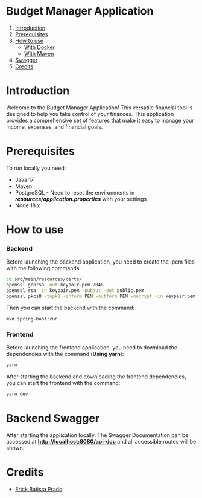 # Budget Manager Application

1. [Introduction](#introduction)
2. [Prerequisites](#prerequisites)
3. [How to use](#how-to-use)
   - [With Docker](#with-docker)
   - [With Maven](#with-maven)
4. [Swagger](#swagger)
5. [Credits](#credits)

# Introduction

Welcome to the Budget Manager Application! This versatile financial tool is designed to help you take control of your finances. This application provides a comprehensive set of features that make it easy to manage your income, expenses, and financial goals.

# Prerequisites

To run locally you need:

- Java 17
- Maven
- PostgreSQL - Need to reset the environments in **_resources/application.properties_** with your settings
- Node 18.x

# How to use

### Backend

Before launching the backend application, you need to create the .pem files with the following commands:

```bash
cd src/main/resources/certs/
openssl genrsa -out keypair.pem 2048
openssl rsa -in keypair.pem -pubout -out public.pem
openssl pkcs8 -topk8 -inform PEM -outform PEM -nocrypt -in keypair.pem -out private.pem
```

Then you can start the backend with the command:

```bash
mvn spring-boot:run
```

### Frontend

Before launching the frontend application, you need to download the dependencies with the command (**Using yarn**):

```bash
yarn
```

After starting the backend and downloading the frontend dependencies, you can start the frontend with the command:

```bash
yarn dev
```

# Backend Swagger

After starting the application locally. The Swagger Documentation can be accessed
at [**http://localhost:8080/api-doc**](http://localhost:8080/api-doc) and all accessible routes will be shown.

# Credits

- [Erick Batista Prado](https://github.com/batistaerick)
